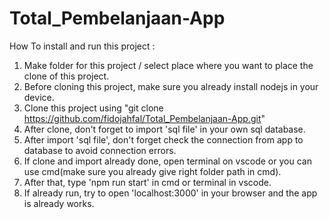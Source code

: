 # Total_Pembelanjaan-App
How To install and run this project : <br>
1. Make folder for this project / select place where you want to place the clone of this project.
2. Before cloning this project, make sure you already install nodejs in your device.
3. Clone this project using "git clone https://github.com/fidojahfal/Total_Pembelanjaan-App.git"
4. After clone, don't forget to import 'sql file' in your own sql database.
5. After import 'sql file', don't forget check the connection from app to database to avoid connection errors.
6. If clone and import already done, open terminal on vscode or you can use cmd(make sure you already give right folder path in cmd).
7. After that, type 'npm run start' in cmd or terminal in vscode.
8. If already run, try to open 'localhost:3000' in your browser and the app is already works.

